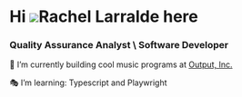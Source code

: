 Hi ![](https://user-images.githubusercontent.com/18350557/176309783-0785949b-9127-417c-8b55-ab5a4333674e.gif)Rachel Larralde here
=======================================================================================================================================

<h3 align="left">Quality Assurance Analyst \ Software Developer</h3>

🔭 I’m currently building cool music programs at <a href="https://output.com/">Output, Inc.</a> 

🎭 I’m learning: Typescript and Playwright

[](https://media.giphy.com/media/v1.Y2lkPTc5MGI3NjExZHg0eWd3Yjd2a2V4N3psbmFxaGd1bWl0dnlha2ZpcWY3aGpqeGRpeiZlcD12MV9pbnRlcm5hbF9naWZfYnlfaWQmY3Q9Zw/VbnUQpnihPSIgIXuZv/giphy.gif)
